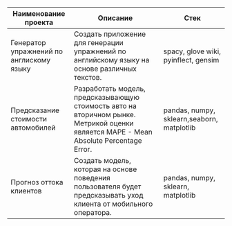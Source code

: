 | Наименование проекта       | Описание | Стек      |
|-----------|---------|------------|
| Генератор упражнений по англискому языку      | Создать приложение для генерации упражнений по английскому языку на основе различных текстов.      | spacy, glove wiki, pyinflect, gensim       |
| Предсказание стоимости автомобилей      | Разработать модель, предсказывающую стоимость авто на вторичном рынке. Метрикой оценки является MAPE - Mean Absolute Percentage Error.      | pandas, numpy, sklearn,seaborn, matplotlib |
| Прогноз оттока клиентов     | Создать модель, которая на основе поведения пользователя будет предсказывать уход клиента от мобильного оператора.      | pandas, numpy, sklearn, matplotlib        |
